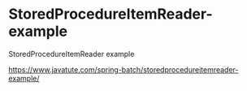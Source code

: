# StoredProcedureItemReader-example
StoredProcedureItemReader example

https://www.javatute.com/spring-batch/storedprocedureitemreader-example/
